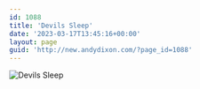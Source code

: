 ```yaml
---
id: 1088
title: 'Devils Sleep'
date: '2023-03-17T13:45:16+00:00'
layout: page
guid: 'http://new.andydixon.com/?page_id=1088'
---
```


![Devils Sleep](https://i0.wp.com/assets.g8x2.ldn.idrivee2-23.com/posters/Devils%20Sleep%2001.jpg?w=1200&ssl=1 "Devils Sleep")